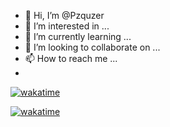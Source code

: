 - 👋 Hi, I’m @Pzquzer
- 👀 I’m interested in ...
- 🌱 I’m currently learning ...
- 💞️ I’m looking to collaborate on ...
- 📫 How to reach me ...
- 
[![wakatime](https://wakatime.com/badge/user/ad0534b6-9636-471f-95ba-c0a1a34b4113.svg)](https://wakatime.com/@ad0534b6-9636-471f-95ba-c0a1a34b4113)

<!---
Pzquzer/Pzquzer is a ✨ special ✨ repository because its `README.md` (this file) appears on your GitHub profile.
You can click the Preview link to take a look at your changes.
--->
[![wakatime](https://wakatime.com/share/@Pzquzer/d40c48d9-6277-4114-8001-276ef1c3e9d9.svg)](https://wakatime.com/share/@Pzquzer/d40c48d9-6277-4114-8001-276ef1c3e9d9.svg)


